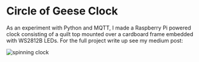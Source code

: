 # Circle of Geese Clock

As an experiment with Python and MQTT, I made a Raspberry Pi powered clock consisting of a quilt top mounted over a cardboard frame embedded with WS2812B LEDs. 
For the full project write up see my medium post:

![spinning clock](https://github.com/reveleigh/Circle-of-Geese-Clock/blob/main/spinning%20clock%20timer.gif)

